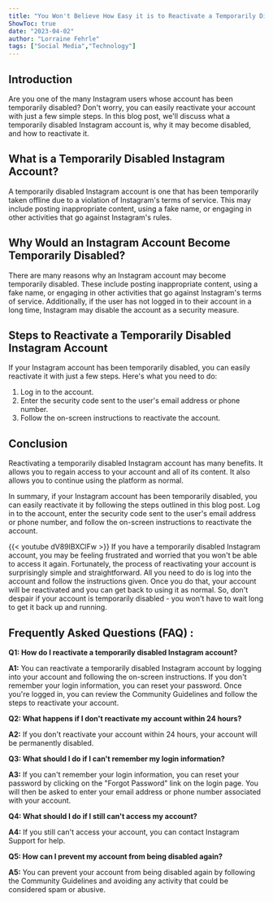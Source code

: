 ```yaml
---
title: "You Won't Believe How Easy it is to Reactivate a Temporarily Disabled Instagram Account!"
ShowToc: true 
date: "2023-04-02"
author: "Lorraine Fehrle" 
tags: ["Social Media","Technology"]
---
```

## Introduction
Are you one of the many Instagram users whose account has been temporarily disabled? Don't worry, you can easily reactivate your account with just a few simple steps. In this blog post, we'll discuss what a temporarily disabled Instagram account is, why it may become disabled, and how to reactivate it.

## What is a Temporarily Disabled Instagram Account?
A temporarily disabled Instagram account is one that has been temporarily taken offline due to a violation of Instagram's terms of service. This may include posting inappropriate content, using a fake name, or engaging in other activities that go against Instagram's rules.

## Why Would an Instagram Account Become Temporarily Disabled?
There are many reasons why an Instagram account may become temporarily disabled. These include posting inappropriate content, using a fake name, or engaging in other activities that go against Instagram's terms of service. Additionally, if the user has not logged in to their account in a long time, Instagram may disable the account as a security measure.

## Steps to Reactivate a Temporarily Disabled Instagram Account
If your Instagram account has been temporarily disabled, you can easily reactivate it with just a few steps. Here's what you need to do:

1. Log in to the account.
2. Enter the security code sent to the user's email address or phone number.
3. Follow the on-screen instructions to reactivate the account.

## Conclusion
Reactivating a temporarily disabled Instagram account has many benefits. It allows you to regain access to your account and all of its content. It also allows you to continue using the platform as normal.

In summary, if your Instagram account has been temporarily disabled, you can easily reactivate it by following the steps outlined in this blog post. Log in to the account, enter the security code sent to the user's email address or phone number, and follow the on-screen instructions to reactivate the account.

{{< youtube dV89lBXClFw >}} 
If you have a temporarily disabled Instagram account, you may be feeling frustrated and worried that you won't be able to access it again. Fortunately, the process of reactivating your account is surprisingly simple and straightforward. All you need to do is log into the account and follow the instructions given. Once you do that, your account will be reactivated and you can get back to using it as normal. So, don't despair if your account is temporarily disabled - you won't have to wait long to get it back up and running.

## Frequently Asked Questions (FAQ) :
**Q1: How do I reactivate a temporarily disabled Instagram account?**

**A1:** You can reactivate a temporarily disabled Instagram account by logging into your account and following the on-screen instructions. If you don't remember your login information, you can reset your password. Once you're logged in, you can review the Community Guidelines and follow the steps to reactivate your account. 

**Q2: What happens if I don't reactivate my account within 24 hours?**

**A2:** If you don't reactivate your account within 24 hours, your account will be permanently disabled. 

**Q3: What should I do if I can't remember my login information?**

**A3:** If you can't remember your login information, you can reset your password by clicking on the "Forgot Password" link on the login page. You will then be asked to enter your email address or phone number associated with your account. 

**Q4: What should I do if I still can't access my account?**

**A4:** If you still can't access your account, you can contact Instagram Support for help. 

**Q5: How can I prevent my account from being disabled again?**

**A5:** You can prevent your account from being disabled again by following the Community Guidelines and avoiding any activity that could be considered spam or abusive.


